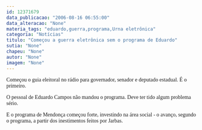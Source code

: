 ```yaml
---
id: 12371679
data_publicacao: "2006-08-16 06:55:00"
data_alteracao: "None"
materia_tags: "eduardo,guerra,programa,Urna eletrônica"
categoria: "Notícias"
titulo: "Começou a guerra eletrônica sem o programa de Eduardo"
sutia: "None"
chapeu: "None"
autor: "None"
imagem: "None"
---
```

<p><P><FONT face=Verdana>Começou o guia eleitoral no rádio para governador, senador e deputado estadual. É o primeiro.</FONT></P></p>
<p><P><FONT face=Verdana>O pessoal de Eduardo Campos não mandou o programa.&nbsp;Deve ter tido algum problema sério.</FONT></P></p>
<p><P><FONT face=Verdana>E o programa de Mendonça começou forte, investindo na área social - o avanço, segundo o programa, a partir dos inestimentos feitos por Jarbas.</FONT></P> </p>

